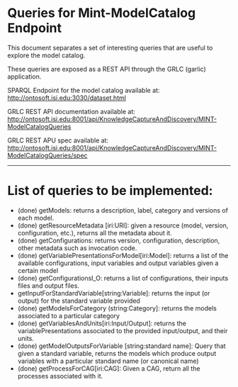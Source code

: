 # Queries for Mint-ModelCatalog Endpoint

This document separates a set of interesting queries that are useful to explore the model catalog.

These queries are exposed as a REST API through the GRLC (garlic) application.

SPARQL Endpoint for the model catalog available at: http://ontosoft.isi.edu:3030/dataset.html

GRLC REST API documentation available at: http://ontosoft.isi.edu:8001/api/KnowledgeCaptureAndDiscovery/MINT-ModelCatalogQueries

GRLC REST APU spec available at: http://ontosoft.isi.edu:8001/api/KnowledgeCaptureAndDiscovery/MINT-ModelCatalogQueries/spec




-----------------

# List of queries to be implemented:

* (done) getModels: returns a description, label, category and versions of each model.  
* (done) getResourceMetadata [iri:URI]: given a resource (model, version, configuration, etc.), returns all the metadata about it.
* (done) getConfigurations: returns version, configuration, description, other metadata such as invocation code.
* (done) getVariablePresentationsForModel[iri:Model]: returns a list of the available configurations, input variables and output variables given a certain model
* (done) getConfigurationsI_O: returns a list of configurations, their inputs files and output files.
* getInputForStandardVariable[string:Variable]: returns the input (or output) for the standard variable provided 
* (done) getModelsForCategory (string:Category]: returns the models associated to a particular category
* (done) getVariablesAndUnits[iri:Input/Output]: returns the variablePresentations associated to the provided input/output, and their units.
* (done) getModelOutputsForVariable [string:standard name]: Query that given a standard variable, returns the models which produce output variables with a particular standard name (or canonical name)
* (done) getProcessForCAG[iri:CAG]: Given a CAG, return all the processes associated with it. 



